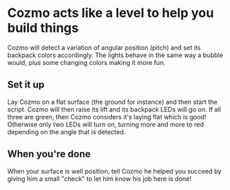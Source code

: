 # Cozmo acts like a level to help you build things
Cozmo will detect a variation of angular position (pitch) and set its backpack colors accordingly. The lights behave in the same way a bubble would, plus some changing colors making it more fun. 

## Set it up
Lay Cozmo on a flat surface (the ground for instance) and then start the script. Cozmo will then raise its lift and its backpack LEDs will go on. If all three are green, then Cozmo considers it's laying flat which is good! Otherwise only two LEDs will turn on, turning more and more to red depending on the angle that is detected. 

## When you're done
When your surface is well position, tell Cozmo he helped you succeed by giving him a small "check" to let him know his job here is done!
